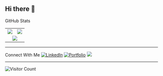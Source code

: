 ## Hi there 👋
GitHub Stats
<table>
  <tr>
    <td>
      <img src="https://github-readme-stats.vercel.app/api?username=DropTheBeat04&show_icons=true&theme=prussian" />
    </td>
    <td>
      <img src="https://github-readme-stats.vercel.app/api/top-langs/?username=DropTheBeat04&layout=compact&langs_count=10&theme=prussian" />
    </td>
  </tr>
  <tr>
    <td colspan="2" align="center">
      <img src="https://streak-stats.demolab.com/?user=DropTheBeat04&theme=tokyonight" />
    </td>
  </tr>
</table>

---

Connect With Me
[![LinkedIn](https://img.shields.io/badge/-LinkedIn-blue?style=flat-square&logo=linkedin)](https://www.linkedin.com/in/gabriel-botha-5b522229a)
[![Portfolio](https://img.shields.io/badge/-Portfolio-black?style=flat-square&logo=github)](https://github.com/DropTheBeat04)
<a href="mailto:gabrielbotha5@gmail.com">
  <img src="https://img.shields.io/badge/-Email-red?style=flat-square&logo=gmail&logoColor=white" />
</a>

---


![Visitor Count](.https://komarev.com/ghpvc/?username=DropTheBeat04&color=blue)
<!--
**DropTheBeat04/DropTheBeat04** is a ✨ _special_ ✨ repository because its `README.md` (this file) appears on your GitHub profile.

Here are some ideas to get you started:

- 🔭 I’m currently working on ...
- 🌱 I’m currently learning ...
- 👯 I’m looking to collaborate on ...
- 🤔 I’m looking for help with ...
- 💬 Ask me about ...
- 📫 How to reach me: ...
- 😄 Pronouns: ...
- ⚡ Fun fact: ...
-->
